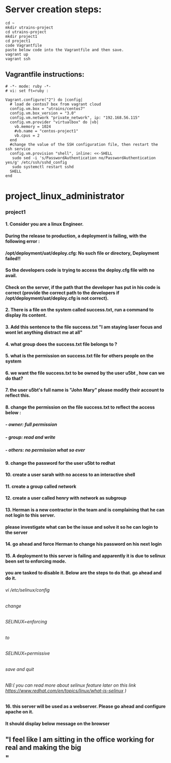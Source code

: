 # Server creation steps: 
```
cd ~
mkdir utrains-project
cd utrains-project
mkdir project1
cd project1
code Vagrantfile
paste below code into the Vagrantfile and then save.
vagrant up
vagrant ssh
```
## Vagrantfile instructions:

```
# -*- mode: ruby -*-
# vi: set ft=ruby :

Vagrant.configure("2") do |config|
  # load de centos7 box from vagrant cloud
  config.vm.box = "utrains/centos7"
  config.vm.box_version = "3.0"
  config.vm.network "private_network", ip: "192.168.56.115"
  config.vm.provider "virtualbox" do |vb|
    vb.memory = 1024
    #vb.name = "centos-project1"
    vb.cpus = 2
  end
  #change the value of the SSH configuration file, then restart the ssh service
  config.vm.provision "shell", inline: <<-SHELL
   sudo sed -i 's/PasswordAuthentication no/PasswordAuthentication yes/g' /etc/ssh/sshd_config
   sudo systemctl restart sshd
  SHELL
end
```

# project_linux_administrator
### project1  


#### 1. Consider you are a linux Engineer.
#### During the release to production, a deployment is failing, with the following error : 
#### /opt/deployment/uat/deploy.cfg: No such file or directory, Deployment failed!! 
#### So the developers code is trying to access the deploy.cfg file with no avail.
#### Check on the server, if the path that the developer has put in his code is correct (provide the correct path to the developers if /opt/deployment/uat/deploy.cfg is not correct). 

#### 2.  There is a file on the system called success.txt, run a command to display its content.

#### 3. Add this sentence to the file success.txt  "I am staying laser focus and wont let anything distract me at all"

#### 4.  what group does the success.txt file belongs to ?  

#### 5.  what is the permission on success.txt file for others people on the system

#### 6.  we want the file success.txt to be owned by the user u5bt , how can we do that?

#### 7.  the user u5bt's full name is "John Mary" please modify their account to reflect this.

#### 8.  change the permission on the file success.txt to reflect the access below :
##### - owner: full permission
##### - group: read and write
##### - others: no permission what so ever

#### 9.  change the password for the user u5bt to redhat

#### 10. create a user sarah with no access to an interactive shell

#### 11.  create a group called network

#### 12. create a user called henry with network as subgroup

#### 13. Herman is a new contractor in the team and is complaining that he can not login to this server. 
#### please investigate what can be the issue and solve it so he can login to the server

#### 14. go ahead and force Herman to change his password on his next login

#### 15. A deployment to this server is failing and apparently it is due to selinux been set to enforcing mode. 
#### you are tasked to disable it. Below are the steps to do that. go ahead and do it.
######    vi /etc/selinux/config
######    change
######    SELINUX=enforcing
######    to
######    SELINUX=permissive
######    save and quit
######    NB:( you can read more about selinux feature later on this link https://www.redhat.com/en/topics/linux/what-is-selinux ) 
#### 16.  this server will be used as a webserver. Please go ahead and configure apache on it.
#### It should display below message on the browser
## "I feel like I am sitting in the office working for real and making the big $$$$"

